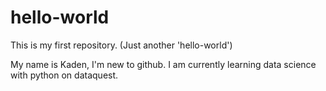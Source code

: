 # hello-world
This is my first repository.  (Just another 'hello-world')

My name is Kaden, I'm new to github. I am currently learning data science with python on dataquest. 
